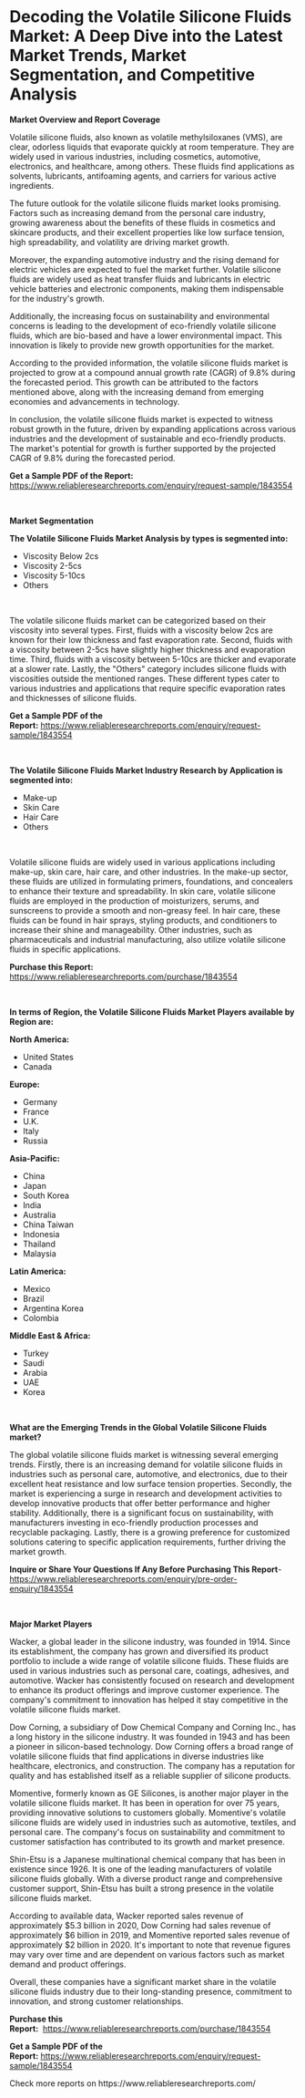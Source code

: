 <p><h1>Decoding the Volatile Silicone Fluids Market: A Deep Dive into the Latest Market Trends, Market Segmentation, and Competitive Analysis</h1></p><p><strong>Market Overview and Report Coverage</strong></p>
<p><p>Volatile silicone fluids, also known as volatile methylsiloxanes (VMS), are clear, odorless liquids that evaporate quickly at room temperature. They are widely used in various industries, including cosmetics, automotive, electronics, and healthcare, among others. These fluids find applications as solvents, lubricants, antifoaming agents, and carriers for various active ingredients.</p><p>The future outlook for the volatile silicone fluids market looks promising. Factors such as increasing demand from the personal care industry, growing awareness about the benefits of these fluids in cosmetics and skincare products, and their excellent properties like low surface tension, high spreadability, and volatility are driving market growth.</p><p>Moreover, the expanding automotive industry and the rising demand for electric vehicles are expected to fuel the market further. Volatile silicone fluids are widely used as heat transfer fluids and lubricants in electric vehicle batteries and electronic components, making them indispensable for the industry's growth.</p><p>Additionally, the increasing focus on sustainability and environmental concerns is leading to the development of eco-friendly volatile silicone fluids, which are bio-based and have a lower environmental impact. This innovation is likely to provide new growth opportunities for the market.</p><p>According to the provided information, the volatile silicone fluids market is projected to grow at a compound annual growth rate (CAGR) of 9.8% during the forecasted period. This growth can be attributed to the factors mentioned above, along with the increasing demand from emerging economies and advancements in technology.</p><p>In conclusion, the volatile silicone fluids market is expected to witness robust growth in the future, driven by expanding applications across various industries and the development of sustainable and eco-friendly products. The market's potential for growth is further supported by the projected CAGR of 9.8% during the forecasted period.</p></p>
<p><strong>Get a Sample PDF of the Report:</strong> <a href="https://www.reliableresearchreports.com/enquiry/request-sample/1843554">https://www.reliableresearchreports.com/enquiry/request-sample/1843554</a></p>
<p>&nbsp;</p>
<p><strong>Market Segmentation</strong></p>
<p><strong>The Volatile Silicone Fluids Market Analysis by types is segmented into:</strong></p>
<p><ul><li>Viscosity Below 2cs</li><li>Viscosity 2-5cs</li><li>Viscosity 5-10cs</li><li>Others</li></ul></p>
<p>&nbsp;</p>
<p><p>The volatile silicone fluids market can be categorized based on their viscosity into several types. First, fluids with a viscosity below 2cs are known for their low thickness and fast evaporation rate. Second, fluids with a viscosity between 2-5cs have slightly higher thickness and evaporation time. Third, fluids with a viscosity between 5-10cs are thicker and evaporate at a slower rate. Lastly, the "Others" category includes silicone fluids with viscosities outside the mentioned ranges. These different types cater to various industries and applications that require specific evaporation rates and thicknesses of silicone fluids.</p></p>
<p><strong>Get a Sample PDF of the Report:</strong>&nbsp;<a href="https://www.reliableresearchreports.com/enquiry/request-sample/1843554">https://www.reliableresearchreports.com/enquiry/request-sample/1843554</a></p>
<p>&nbsp;</p>
<p><strong>The Volatile Silicone Fluids Market Industry Research by Application is segmented into:</strong></p>
<p><ul><li>Make-up</li><li>Skin Care</li><li>Hair Care</li><li>Others</li></ul></p>
<p>&nbsp;</p>
<p><p>Volatile silicone fluids are widely used in various applications including make-up, skin care, hair care, and other industries. In the make-up sector, these fluids are utilized in formulating primers, foundations, and concealers to enhance their texture and spreadability. In skin care, volatile silicone fluids are employed in the production of moisturizers, serums, and sunscreens to provide a smooth and non-greasy feel. In hair care, these fluids can be found in hair sprays, styling products, and conditioners to increase their shine and manageability. Other industries, such as pharmaceuticals and industrial manufacturing, also utilize volatile silicone fluids in specific applications.</p></p>
<p><strong>Purchase this Report:</strong>&nbsp; <a href="https://www.reliableresearchreports.com/purchase/1843554">https://www.reliableresearchreports.com/purchase/1843554</a></p>
<p>&nbsp;</p>
<p><strong>In terms of Region, the Volatile Silicone Fluids Market Players available by Region are:</strong></p>
<p>
    <p> <strong> North America: </strong>
        <ul>
            <li>United States</li>
            <li>Canada</li>
        </ul>
        </p> 
    <p> <strong> Europe: </strong>
        <ul>
            <li>Germany</li>
            <li>France</li>
            <li>U.K.</li>
            <li>Italy</li>
            <li>Russia</li>
        </ul>
        </p> 
    <p> <strong> Asia-Pacific: </strong>
        <ul>
            <li>China</li>
            <li>Japan</li>
            <li>South Korea</li>
            <li>India</li>
            <li>Australia</li>
            <li>China Taiwan</li>
            <li>Indonesia</li>
            <li>Thailand</li>
            <li>Malaysia</li>
        </ul>
        </p> 
    <p> <strong> Latin America: </strong>
        <ul>
            <li>Mexico</li>
            <li>Brazil</li>
            <li>Argentina Korea</li>
            <li>Colombia</li>
        </ul>
        </p> 
    <p> <strong> Middle East & Africa: </strong>
        <ul>
            <li>Turkey</li>
            <li>Saudi</li>
            <li>Arabia</li>
            <li>UAE</li>
            <li>Korea</li>
        </ul>
    </p>
    </p>
<p>&nbsp;</p>
<p><strong>What are the Emerging Trends in the Global Volatile Silicone Fluids market?</strong></p>
<p><p>The global volatile silicone fluids market is witnessing several emerging trends. Firstly, there is an increasing demand for volatile silicone fluids in industries such as personal care, automotive, and electronics, due to their excellent heat resistance and low surface tension properties. Secondly, the market is experiencing a surge in research and development activities to develop innovative products that offer better performance and higher stability. Additionally, there is a significant focus on sustainability, with manufacturers investing in eco-friendly production processes and recyclable packaging. Lastly, there is a growing preference for customized solutions catering to specific application requirements, further driving the market growth.</p></p>
<p><strong>Inquire or Share Your Questions If Any Before Purchasing This Report</strong>- <a href="https://www.reliableresearchreports.com/enquiry/pre-order-enquiry/1843554">https://www.reliableresearchreports.com/enquiry/pre-order-enquiry/1843554</a></p>
<p>&nbsp;</p>
<p><strong>Major Market Players</strong></p>
<p><p>Wacker, a global leader in the silicone industry, was founded in 1914. Since its establishment, the company has grown and diversified its product portfolio to include a wide range of volatile silicone fluids. These fluids are used in various industries such as personal care, coatings, adhesives, and automotive. Wacker has consistently focused on research and development to enhance its product offerings and improve customer experience. The company's commitment to innovation has helped it stay competitive in the volatile silicone fluids market.</p><p>Dow Corning, a subsidiary of Dow Chemical Company and Corning Inc., has a long history in the silicone industry. It was founded in 1943 and has been a pioneer in silicon-based technology. Dow Corning offers a broad range of volatile silicone fluids that find applications in diverse industries like healthcare, electronics, and construction. The company has a reputation for quality and has established itself as a reliable supplier of silicone products.</p><p>Momentive, formerly known as GE Silicones, is another major player in the volatile silicone fluids market. It has been in operation for over 75 years, providing innovative solutions to customers globally. Momentive's volatile silicone fluids are widely used in industries such as automotive, textiles, and personal care. The company's focus on sustainability and commitment to customer satisfaction has contributed to its growth and market presence.</p><p>Shin-Etsu is a Japanese multinational chemical company that has been in existence since 1926. It is one of the leading manufacturers of volatile silicone fluids globally. With a diverse product range and comprehensive customer support, Shin-Etsu has built a strong presence in the volatile silicone fluids market.</p><p>According to available data, Wacker reported sales revenue of approximately $5.3 billion in 2020, Dow Corning had sales revenue of approximately $6 billion in 2019, and Momentive reported sales revenue of approximately $2 billion in 2020. It's important to note that revenue figures may vary over time and are dependent on various factors such as market demand and product offerings.</p><p>Overall, these companies have a significant market share in the volatile silicone fluids industry due to their long-standing presence, commitment to innovation, and strong customer relationships.</p></p>
<p><strong>Purchase this Report:</strong>&nbsp;&nbsp;<a href="https://www.reliableresearchreports.com/purchase/1843554">https://www.reliableresearchreports.com/purchase/1843554</a></p>
<p></p>
<p><strong>Get a Sample PDF of the Report:</strong>&nbsp;<a href="https://www.reliableresearchreports.com/enquiry/request-sample/1843554">https://www.reliableresearchreports.com/enquiry/request-sample/1843554</a></p>
<p>Check more reports on https://www.reliableresearchreports.com/</p>